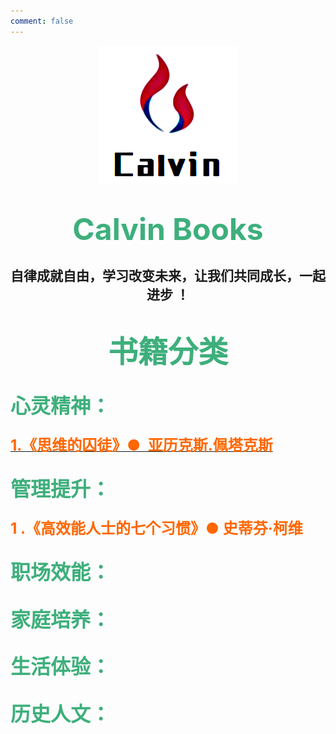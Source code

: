 ```yaml
---
comment: false 
---
```


<center>
  <p>
    <img src="../../docs/.vuepress/public/logo/small.png" style="zoom:100%;"/>
  </p>  
  <h1>
    <font size=20px color=#3eaf7c>Calvin Books</font>
  </h1>
  <h2> 自律成就自由，学习改变未来，让我们共同成长，一起进步 ！</h2>
</center>



# <center><font size=15px color=#3eaf7c>书籍分类</font></center>

## <font size=6px color=#3eaf7c>心灵精神：</font>

### <a href="../books/soul/1-思维的囚徒"><font size=5px color=#ff6702 ><b> 1.《思维的囚徒》●  亚历克斯.佩塔克斯</b></font></a>

## <font size=6px color=#3eaf7c><b>管理提升：</b></font>
### <font size=5px color=#ff6702 ><b>1 .《高效能人士的七个习惯》● 史蒂芬·柯维 </b></font>

## <font size=6px color=#3eaf7c><b>职场效能：</b></font>

## <font size=6px color=#3eaf7c><b>家庭培养：</b></font>

## <font size=6px color=#3eaf7c><b>生活体验：</b></font>

## <font size=6px color=#3eaf7c><b>历史人文：</b></font>


